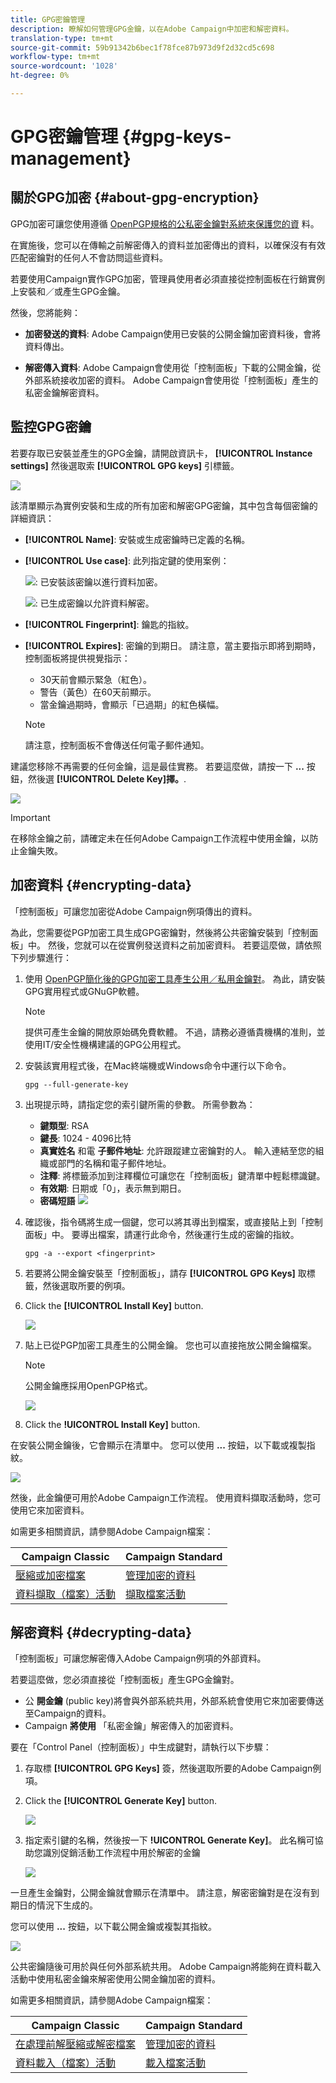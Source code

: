 ```yaml
---
title: GPG密鑰管理
description: 瞭解如何管理GPG金鑰，以在Adobe Campaign中加密和解密資料。
translation-type: tm+mt
source-git-commit: 59b91342b6bec1f78fce87b973d9f2d32cd5c698
workflow-type: tm+mt
source-wordcount: '1028'
ht-degree: 0%

---
```



# GPG密鑰管理 {#gpg-keys-management}

## 關於GPG加密 {#about-gpg-encryption}

GPG加密可讓您使用遵循 [OpenPGP規格的公私密金鑰對系統來保護您的資](https://www.openpgp.org/about/standard/) 料。

在實施後，您可以在傳輸之前解密傳入的資料並加密傳出的資料，以確保沒有有效匹配密鑰對的任何人不會訪問這些資料。

若要使用Campaign實作GPG加密，管理員使用者必須直接從控制面板在行銷實例上安裝和／或產生GPG金鑰。

然後，您將能夠：

* **加密發送的資料**: Adobe Campaign使用已安裝的公開金鑰加密資料後，會將資料傳出。

* **解密傳入資料**: Adobe Campaign會使用從「控制面板」下載的公開金鑰，從外部系統接收加密的資料。 Adobe Campaign會使用從「控制面板」產生的私密金鑰解密資料。

## 監控GPG密鑰

若要存取已安裝並產生的GPG金鑰，請開啟資訊卡， **[!UICONTROL Instance settings]** 然後選取索 **[!UICONTROL GPG keys]** 引標籤。

![](assets/gpg_list.png)

該清單顯示為實例安裝和生成的所有加密和解密GPG密鑰，其中包含每個密鑰的詳細資訊：

* **[!UICONTROL Name]**: 安裝或生成密鑰時已定義的名稱。
* **[!UICONTROL Use case]**: 此列指定鍵的使用案例：

   ![](assets/gpg_icon_encrypt.png): 已安裝該密鑰以進行資料加密。

   ![](assets/gpg_icon_decrypt.png): 已生成密鑰以允許資料解密。

* **[!UICONTROL Fingerprint]**: 鑰匙的指紋。
* **[!UICONTROL Expires]**: 密鑰的到期日。 請注意，當主要指示即將到期時，控制面板將提供視覺指示：

   * 30天前會顯示緊急（紅色）。
   * 警告（黃色）在60天前顯示。
   * 當金鑰過期時，會顯示「已過期」的紅色橫幅。
   >[!NOTE]
   >
   >請注意，控制面板不會傳送任何電子郵件通知。

建議您移除不再需要的任何金鑰，這是最佳實務。 若要這麼做，請按一下 **...** 按鈕，然後選 **[!UICONTROL Delete Key]擇。**.

![](assets/gpg_delete.png)

>[!IMPORTANT]
>
>在移除金鑰之前，請確定未在任何Adobe Campaign工作流程中使用金鑰，以防止金鑰失敗。

## 加密資料 {#encrypting-data}

「控制面板」可讓您加密從Adobe Campaign例項傳出的資料。

為此，您需要從PGP加密工具生成GPG密鑰對，然後將公共密鑰安裝到「控制面板」中。 然後，您就可以在從實例發送資料之前加密資料。 若要這麼做，請依照下列步驟進行：

1. 使用 [OpenPGP簡化後的GPG加密工具產生公用／私用金鑰對](https://www.openpgp.org/about/standard/)。 為此，請安裝GPG實用程式或GNuGP軟體。

   >[!NOTE]
   >
   >提供可產生金鑰的開放原始碼免費軟體。 不過，請務必遵循貴機構的准則，並使用IT/安全性機構建議的GPG公用程式。

1. 安裝該實用程式後，在Mac終端機或Windows命令中運行以下命令。

   `gpg --full-generate-key`

1. 出現提示時，請指定您的索引鍵所需的參數。 所需參數為：

   * **鍵類型**: RSA
   * **鍵長**: 1024 - 4096比特
   * **真實姓名** 和電 **子郵件地址**: 允許跟蹤建立密鑰對的人。 輸入連結至您的組織或部門的名稱和電子郵件地址。
   * **注釋**: 將標籤添加到注釋欄位可讓您在「控制面板」鍵清單中輕鬆標識鍵。
   * **有效期**: 日期或「0」，表示無到期日。
   * **密碼短語**
   ![](assets/gpg_command.png)

1. 確認後，指令碼將生成一個鍵，您可以將其導出到檔案，或直接貼上到「控制面板」中。 要導出檔案，請運行此命令，然後運行生成的密鑰的指紋。

   `gpg -a --export <fingerprint>`

1. 若要將公開金鑰安裝至「控制面板」，請存 **[!UICONTROL GPG Keys]** 取標籤，然後選取所要的例項。

1. Click the **[!UICONTROL Install Key]** button.

   ![](assets/gpg_install_button.png)

1. 貼上已從PGP加密工具產生的公開金鑰。 您也可以直接拖放公開金鑰檔案。

   >[!NOTE]
   >
   >公開金鑰應採用OpenPGP格式。

   ![](assets/gpg_install_paste.png)

1. Click the **!UICONTROL Install Key]** button.

在安裝公開金鑰後，它會顯示在清單中。 您可以使用 **...** 按鈕，以下載或複製指紋。

![](assets/gpg_install_download.png)

然後，此金鑰便可用於Adobe Campaign工作流程。 使用資料擷取活動時，您可使用它來加密資料。

如需更多相關資訊，請參閱Adobe Campaign檔案：

| Campaign Classic | Campaign Standard |
---------|----------
| [壓縮或加密檔案](https://docs.adobe.com/content/help/en/campaign-classic/using/automating-with-workflows/general-operation/how-to-use-workflow-data.html#zipping-or-encrypting-a-file) | [管理加密的資料](https://docs.adobe.com/content/help/en/campaign-standard/using/managing-processes-and-data/workflow-general-operation/importing-data.html#managing-encrypted-data) |
| [資料擷取（檔案）活動](https://docs.adobe.com/content/help/en/campaign-classic/using/automating-with-workflows/action-activities/extraction--file-.html) | [擷取檔案活動](https://docs.adobe.com/content/help/en/campaign-standard/using/managing-processes-and-data/data-management-activities/extract-file.html) |

## 解密資料 {#decrypting-data}

「控制面板」可讓您解密傳入Adobe Campaign例項的外部資料。

若要這麼做，您必須直接從「控制面板」產生GPG金鑰對。

* 公 **開金鑰** (public key)將會與外部系統共用，外部系統會使用它來加密要傳送至Campaign的資料。
* Campaign **將使用** 「私密金鑰」解密傳入的加密資料。

要在「Control Panel（控制面板）」中生成鍵對，請執行以下步驟：

1. 存取標 **[!UICONTROL GPG Keys]** 簽，然後選取所要的Adobe Campaign例項。

1. Click the **[!UICONTROL Generate Key]** button.

   ![](assets/gpg_generate.png)

1. 指定索引鍵的名稱，然後按一下 **!UICONTROL Generate Key]**。 此名稱可協助您識別促銷活動工作流程中用於解密的金鑰

   ![](assets/gpg_generate_name.png)

一旦產生金鑰對，公開金鑰就會顯示在清單中。 請注意，解密密鑰對是在沒有到期日的情況下生成的。

您可以使用 **...** 按鈕，以下載公開金鑰或複製其指紋。

![](assets/gpg_generate_list.png)

公共密鑰隨後可用於與任何外部系統共用。 Adobe Campaign將能夠在資料載入活動中使用私密金鑰來解密使用公開金鑰加密的資料。

如需更多相關資訊，請參閱Adobe Campaign檔案：

| Campaign Classic | Campaign Standard |
---------|----------
| [在處理前解壓縮或解密檔案](https://docs.adobe.com/content/help/en/campaign-classic/using/automating-with-workflows/general-operation/importing-data.html#unzipping-or-decrypting-a-file-before-processing) | [管理加密的資料](https://docs.adobe.com/content/help/en/campaign-standard/using/managing-processes-and-data/workflow-general-operation/importing-data.html#managing-encrypted-data) |
| [資料載入（檔案）活動](https://docs.adobe.com/content/help/en/campaign-classic/using/automating-with-workflows/action-activities/data-loading--file-.html) | [載入檔案活動](https://docs.adobe.com/content/help/en/campaign-standard/using/managing-processes-and-data/data-management-activities/load-file.html) |
